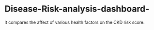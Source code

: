 # Disease-Risk-analysis-dashboard-
It compares the affect of various health factors on the CKD risk score.
